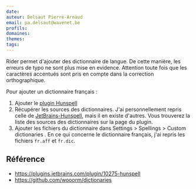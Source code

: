 ```yaml
---
date: 
auteur: Delsaut Pierre-Arnaud 
email: pa.delsaut@wavenet.be
profils:
domaines:
themes:
tags:
---
```


Rider permet d'ajouter des dictionnaire de langue. De cette manière, les erreurs de typo ne sont plus mise en evidence. Attention toute fois que les caractères accentués sont pris en compte dans la correction orthographique.

Pour ajouter un dictionnaire français : 
1. Ajouter le [plugin Hunspell](https://plugins.jetbrains.com/plugin/10275-hunspell)
2. Récupérer les sources des dictionnaires. J'ai personnellement repris celle de [JetBrains-Hunspell](https://github.com/JetBrains/hunspell-dictionaries.git), mais il en existe d'autres. Vous trouverez la liste des sources des dictionnaires sur la page du plugin.
3. Ajouter les fichiers du dictionnaire dans Settings > Spellings > Custom dictionaries . En ce qui concerne le dictionnaire français, j'ai repris les fichiers `fr.aff` et `fr.dic`.

## Référence

- https://plugins.jetbrains.com/plugin/10275-hunspell
- https://github.com/wooorm/dictionaries